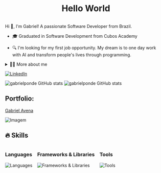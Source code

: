 <!--título-->
<div id="user-content-toc">
  <ul align="center">
    <summary><h1 style="display: inline-block">Hello World</h1></summary>
</div>

<!-- Presentation -->
<p>
  Hi 👋, I'm Gabriel! A passionate Software Developer from Brazil.

  - 🎓 Graduated in Software Development from Cubos Academy

  - 🔍 I'm looking for my first job opportunity. My dream is to one day work with AI and transform people's lives through programming.
</p>

<!-- Dropdown -->
<details>
  <summary>👨‍💻 More about me</summary>

  - 💬 I am 23 years old and currently live in Brazil. I like reading, whether it's a good book, adventure or investigation, as well as watching movies and playing games! I believe that our personal interests contribute to a more accurate perception of things and to solving problems. I´m constantly learning and improving my skills. 

</details>

<!-- Links -->
[![LinkedIn](https://img.shields.io/badge/LinkedIn-0077B5?style=for-the-badge&logo=linkedin&logoColor=white)](https://www.linkedin.com/in/gabriel-avena)

<!-- GithubStats -->
![gabrielponde GitHub stats](https://github-readme-stats.vercel.app/api?username=gabrielponde&show_icons=true&theme=gotham)
![gabrielponde GitHub stats](https://github-readme-stats.vercel.app/api/top-langs/?username=gabrielponde&layout=compact&langs_count=7&theme=gotham)

<!-- Portfolio -->
## Portfolio:
[Gabriel Avena](https://portfolio-gabriel-avena.vercel.app)

<!-- GIF -->
<p align="left">
  <img align="center" src="https://github.com/Variablebee/Variablebee/assets/77739311/4e9f41af-6b57-49a7-b15a-74322e96b4d7" alt="Imagem">
</p>

## 🔥 Skills
<div style="display: flex; flex-wrap: wrap; gap: 16px;">
  <!-- Languages --> <div> <h3>Languages</h3> <img src="https://skillicons.dev/icons?i=java,javascript,typescript,html,css,sass,tailwind,styledcomponents,postgresql" alt="Languages" /> </div> 
  <!-- Frameworks --> <div> <h3>Frameworks & Libraries</h3> <img src="https://skillicons.dev/icons?i=nodejs,react,next,vite,cypress,jest" alt="Frameworks & Libraries" /> </div> 
  <!-- Tools --> <div> <h3>Tools</h3> <img src="https://skillicons.dev/icons?i=docker,vscode,git,github,npm" alt="Tools" /> </div> 
</div>
